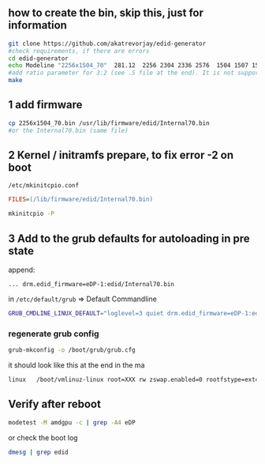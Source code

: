 ## how to create the bin, skip this, just for information

```bash
git clone https://github.com/akatrevorjay/edid-generator
#check requirements, if there are errors
cd edid-generator
echo Modeline "2256x1504_70"  281.12  2256 2304 2336 2576  1504 1507 1517 1559  +hsync +vsync ratio=3:2 | ./modeline2edid
#add ratio parameter for 3:2 (see .S file at the end). It is not supported out of the box in the edid.S
make
```

## 1 add firmware
```bash
cp 2256x1504_70.bin /usr/lib/firmware/edid/Internal70.bin
#or the Internal70.bin (same file)
```

## 2 Kernel / initramfs prepare, to fix error -2 on boot

`/etc/mkinitcpio.conf`

```ini
FILES=(/lib/firmware/edid/Internal70.bin)
```

```bash
mkinitcpio -P
```

## 3 Add to the grub defaults for autoloading in pre state

append:
```text
... drm.edid_firmware=eDP-1:edid/Internal70.bin   
```
in `/etc/default/grub` => Default Commandline

```bash
GRUB_CMDLINE_LINUX_DEFAULT="loglevel=3 quiet drm.edid_firmware=eDP-1:edid/Internal70.bin"
```

### regenerate grub config

```bash
grub-mkconfig -o /boot/grub/grub.cfg
```

it should look like this at the end in the ma
```bash
linux   /boot/vmlinuz-linux root=XXX rw zswap.enabled=0 rootfstype=ext4 loglevel=3 quiet drm.edid_firmware=eDP-1:edid/Internal70.bin
```


## Verify after reboot
```bash
modetest -M amdgpu -c | grep -A4 eDP
```

or check the boot log

```bash
dmesg | grep edid
```

